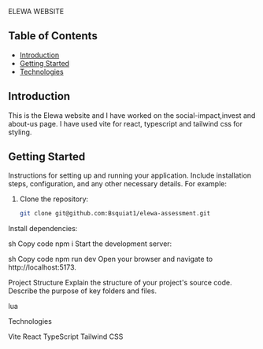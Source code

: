 

ELEWA WEBSITE

## Table of Contents
- [Introduction](#introduction)
- [Getting Started](#getting-started)
- [Technologies](#technologies)

## Introduction

This is the Elewa website and I have worked on the social-impact,invest and about-us page. I have used vite for react, typescript and tailwind css for styling.



## Getting Started

Instructions for setting up and running your application. Include installation steps, configuration, and any other necessary details. For example:

1. Clone the repository:
   ```sh
   git clone git@github.com:Bsquiat1/elewa-assessment.git
Install dependencies:

sh
Copy code
npm i
Start the development server:

sh
Copy code
npm run dev
Open your browser and navigate to http://localhost:5173.

Project Structure
Explain the structure of your project's source code. Describe the purpose of key folders and files.

lua

Technologies


Vite
React 
TypeScript
Tailwind CSS


